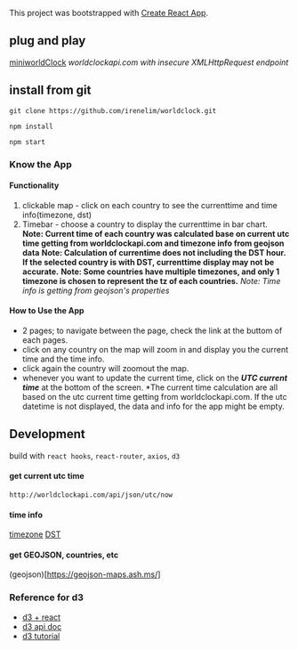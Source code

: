 This project was bootstrapped with [Create React App](https://github.com/facebook/create-react-app).



## plug and play
[miniworldClock](https://worldclock-b7b49.web.app)
*worldclockapi.com with insecure XMLHttpRequest endpoint*

## install from git
`git clone https://github.com/irenelim/worldclock.git`

`npm install`

`npm start`


### Know the App
#### Functionality
1. clickable map - click on each country to see the currenttime and time info(timezone, dst)
2. Timebar - choose a country to display the currenttime in bar chart.
**Note: Current time of each country was calculated base on current utc time getting from worldclockapi.com and timezone info from geojson data**
**Note: Calculation of currentime does not including the DST hour. If the selected country is with DST, currenttime display may not be accurate.**
**Note: Some countries have multiple timezones, and only 1 timezone is chosen to represent the tz of each countries.**
*Note: Time info is getting from geojson's properties*

#### How to Use the App
* 2 pages; to navigate between the page, check the link at the buttom of each pages.
* click on any country on the map will zoom in and display you the current time and the time info.
* click again the country will zoomout the map.
* whenever you want to update the current time, click on the ***UTC current time*** at the bottom of the screen.
*The current time calculation are all based on the utc current time getting from worldclockapi.com. If the utc datetime is not displayed, the data and info for the app might be empty.

## Development
build with `react hooks`, `react-router`, `axios`, `d3`

#### get current utc time
`http://worldclockapi.com/api/json/utc/now`

#### time info
[timezone](https://en.wikipedia.org/wiki/List_of_time_zones_by_country)
[DST](https://en.wikipedia.org/wiki/Daylight_saving_time_by_country)


#### get GEOJSON, countries, etc
(geojson)[https://geojson-maps.ash.ms/]

### Reference for d3
- [d3 + react](https://www.youtube.com/playlist?list=PLDZ4p-ENjbiPo4WH7KdHjh_EMI7Ic8b2B)
- [d3 api doc](https://github.com/d3/d3/blob/master/API.md)
- [d3 tutorial](https://github.com/d3/d3/wiki/Tutorials)
